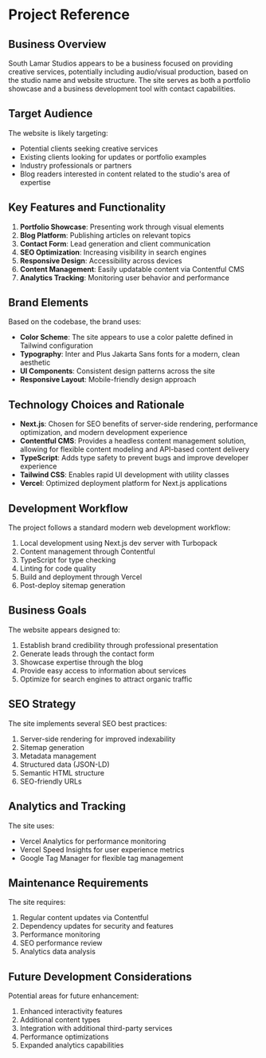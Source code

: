 # Project Reference

## Business Overview
South Lamar Studios appears to be a business focused on providing creative services, potentially including audio/visual production, based on the studio name and website structure. The site serves as both a portfolio showcase and a business development tool with contact capabilities.

## Target Audience
The website is likely targeting:
- Potential clients seeking creative services
- Existing clients looking for updates or portfolio examples
- Industry professionals or partners
- Blog readers interested in content related to the studio's area of expertise

## Key Features and Functionality
1. **Portfolio Showcase**: Presenting work through visual elements
2. **Blog Platform**: Publishing articles on relevant topics
3. **Contact Form**: Lead generation and client communication
4. **SEO Optimization**: Increasing visibility in search engines
5. **Responsive Design**: Accessibility across devices
6. **Content Management**: Easily updatable content via Contentful CMS
7. **Analytics Tracking**: Monitoring user behavior and performance

## Brand Elements
Based on the codebase, the brand uses:
- **Color Scheme**: The site appears to use a color palette defined in Tailwind configuration
- **Typography**: Inter and Plus Jakarta Sans fonts for a modern, clean aesthetic
- **UI Components**: Consistent design patterns across the site
- **Responsive Layout**: Mobile-friendly design approach

## Technology Choices and Rationale
- **Next.js**: Chosen for SEO benefits of server-side rendering, performance optimization, and modern development experience
- **Contentful CMS**: Provides a headless content management solution, allowing for flexible content modeling and API-based content delivery
- **TypeScript**: Adds type safety to prevent bugs and improve developer experience
- **Tailwind CSS**: Enables rapid UI development with utility classes
- **Vercel**: Optimized deployment platform for Next.js applications

## Development Workflow
The project follows a standard modern web development workflow:
1. Local development using Next.js dev server with Turbopack
2. Content management through Contentful
3. TypeScript for type checking
4. Linting for code quality
5. Build and deployment through Vercel
6. Post-deploy sitemap generation

## Business Goals
The website appears designed to:
1. Establish brand credibility through professional presentation
2. Generate leads through the contact form
3. Showcase expertise through the blog
4. Provide easy access to information about services
5. Optimize for search engines to attract organic traffic

## SEO Strategy
The site implements several SEO best practices:
1. Server-side rendering for improved indexability
2. Sitemap generation
3. Metadata management
4. Structured data (JSON-LD)
5. Semantic HTML structure
6. SEO-friendly URLs

## Analytics and Tracking
The site uses:
- Vercel Analytics for performance monitoring
- Vercel Speed Insights for user experience metrics
- Google Tag Manager for flexible tag management

## Maintenance Requirements
The site requires:
1. Regular content updates via Contentful
2. Dependency updates for security and features
3. Performance monitoring
4. SEO performance review
5. Analytics data analysis

## Future Development Considerations
Potential areas for future enhancement:
1. Enhanced interactivity features
2. Additional content types
3. Integration with additional third-party services
4. Performance optimizations
5. Expanded analytics capabilities 